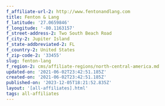 ```yaml
---
f_affiliate-url-2: http://www.fentonandlang.com
title: Fenton & Lang
f_latitude: '27.0659846'
f_longitude: '-80.1163157'
f_street-address-2: Two South Beach Road­
f_city-2: Jupiter Island­
f_state-addbreviated-2: FL­
f_country-2: United States
f_zip-code-2: '33455'
slug: fenton-lang
f_region-2: cms/affiliate-regions/north-central-america.md
updated-on: '2021-06-02T23:42:51.185Z'
created-on: '2021-06-02T23:42:51.185Z'
published-on: '2023-12-05T18:21:52.835Z'
layout: '[all-affiliates].html'
tags: all-affiliates
---
```



